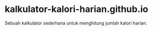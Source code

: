 # kalkulator-kalori-harian.github.io
Sebuah kalkulator sederhana untuk menghitung jumlah kalori harian.
